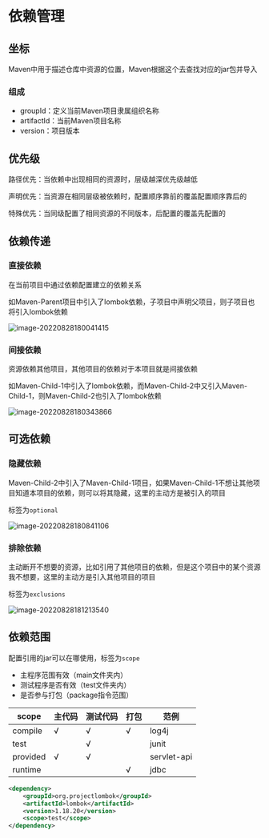 # 依赖管理

## 坐标

Maven中用于描述仓库中资源的位置，Maven根据这个去查找对应的jar包并导入

### 组成

* groupId：定义当前Maven项目隶属组织名称
* artifactId：当前Maven项目名称
* version：项目版本

## 优先级

路径优先：当依赖中出现相同的资源时，层级越深优先级越低

声明优先：当资源在相同层级被依赖时，配置顺序靠前的覆盖配置顺序靠后的

特殊优先：当同级配置了相同资源的不同版本，后配置的覆盖先配置的

## 依赖传递

### 直接依赖

在当前项目中通过依赖配置建立的依赖关系

如Maven-Parent项目中引入了lombok依赖，子项目中声明父项目，则子项目也将引入lombok依赖

![image-20220828180041415](https://picgo-1304850123.cos.ap-guangzhou.myqcloud.com/image-20220828180041415.png) 

### 间接依赖

资源依赖其他项目，其他项目的依赖对于本项目就是间接依赖

如Maven-Child-1中引入了lombok依赖，而Maven-Child-2中又引入Maven-Child-1，则Maven-Child-2也引入了lombok依赖

![image-20220828180343866](https://picgo-1304850123.cos.ap-guangzhou.myqcloud.com/image-20220828180343866.png)

## 可选依赖

### 隐藏依赖

Maven-Child-2中引入了Maven-Child-1项目，如果Maven-Child-1不想让其他项目知道本项目的依赖，则可以将其隐藏，这里的主动方是被引入的项目

标签为`optional`

![image-20220828180841106](https://picgo-1304850123.cos.ap-guangzhou.myqcloud.com/image-20220828180841106.png)

### 排除依赖

主动断开不想要的资源，比如引用了其他项目的依赖，但是这个项目中的某个资源我不想要，这里的主动方是引入其他项目的项目

标签为`exclusions`

![image-20220828181213540](https://picgo-1304850123.cos.ap-guangzhou.myqcloud.com/image-20220828181213540.png)

## 依赖范围

配置引用的jar可以在哪使用，标签为`scope`

* 主程序范围有效（main文件夹内）
* 测试程序是否有效（test文件夹内）
* 是否参与打包（package指令范围）

| scope    | 主代码 | 测试代码 | 打包 | 范例        |
| -------- | ------ | -------- | ---- | ----------- |
| compile  | √      | √        | √    | log4j       |
| test     |        | √        |      | junit       |
| provided | √      | √        |      | servlet-api |
| runtime  |        |          | √    | jdbc        |

```xml
<dependency>
    <groupId>org.projectlombok</groupId>
    <artifactId>lombok</artifactId>
    <version>1.18.20</version>
    <scope>test</scope>
</dependency>
```
